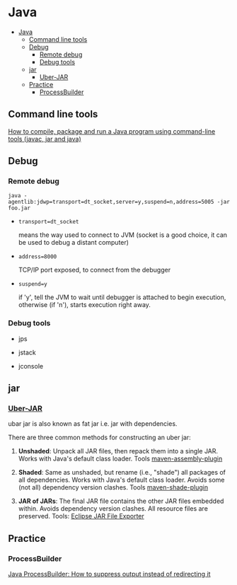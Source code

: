# Java

- [Java](#java)
  - [Command line tools](#command-line-tools)
  - [Debug](#debug)
    - [Remote debug](#remote-debug)
    - [Debug tools](#debug-tools)
  - [jar](#jar)
    - [Uber-JAR](#uber-jar)
  - [Practice](#practice)
    - [ProcessBuilder](#processbuilder)

## Command line tools

[How to compile, package and run a Java program using command-line tools (javac, jar and java)
](https://www.codejava.net/java-core/tools/how-to-compile-package-and-run-a-java-program-using-command-line-tools-javac-jar-and-java)

## Debug

### Remote debug

    java -agentlib:jdwp=transport=dt_socket,server=y,suspend=n,address=5005 -jar foo.jar

- `transport=dt_socket`

  means the way used to connect to JVM (socket is a good choice, it can be used to debug a distant computer)

- `address=8000`

  TCP/IP port exposed, to connect from the debugger

- `suspend=y`

  if 'y', tell the JVM to wait until debugger is attached to begin execution, otherwise (if 'n'), starts execution right away.

### Debug tools

- jps

- jstack

- jconsole

## jar

### [Uber-JAR](https://imagej.net/Uber-JAR)

ubar jar is also known as fat jar i.e. jar with dependencies.

There are three common methods for constructing an uber jar:

1. **Unshaded**: Unpack all JAR files, then repack them into a single JAR. Works with Java's default class loader. Tools [maven-assembly-plugin](http://maven.apache.org/plugins/maven-assembly-plugin/)

2. **Shaded**: Same as unshaded, but rename (i.e., "shade") all packages of all dependencies. Works with Java's default class loader. Avoids some (not all) dependency version clashes. Tools [maven-shade-plugin](http://maven.apache.org/plugins/maven-shade-plugin/)

3. **JAR of JARs**: The final JAR file contains the other JAR files embedded within. Avoids dependency version clashes. All resource files are preserved. Tools: [Eclipse JAR File Exporter](http://help.eclipse.org/luna/index.jsp?topic=%2Forg.eclipse.jdt.doc.user%2Freference%2Fref-export-jar.htm)

## Practice

### ProcessBuilder

[Java ProcessBuilder: How to suppress output instead of redirecting it](https://stackoverflow.com/questions/55628999/java-processbuilder-how-to-suppress-output-instead-of-redirecting-it)
